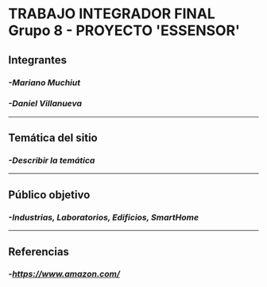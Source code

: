 # **TRABAJO INTEGRADOR FINAL Grupo 8 - PROYECTO 'ESSENSOR'**

## __Integrantes__
### _-Mariano Muchiut_
### _-Daniel Villanueva_
---  
## __Temática del sitio__
### _-Describir la temática_
---
## __Público objetivo__
### _-Industrias, Laboratorios, Edificios, SmartHome_
---
## __Referencias__
### _-https://www.amazon.com/_
